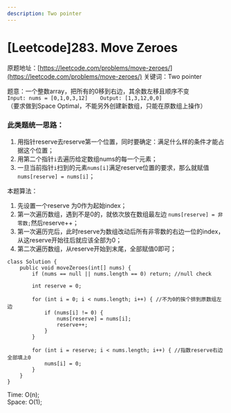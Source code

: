 ```yaml
---
description: Two pointer
---
```


# \[Leetcode\]283. Move Zeroes

原题地址：[https://leetcode.com/problems/move-zeroes/](https://leetcode.com/problems/move-zeroes/) 关键词：Two pointer

题意：一个整数array，把所有的0移到右边，其余数左移且顺序不变  
`Input: nums = [0,1,0,3,12]   
Output: [1,3,12,0,0]`  
（要求做到Space Optimal，不能另外创建新数组，只能在原数组上操作）



### 此类题统一思路：

1. 用指针reserve去reserve第一个位置，同时要确定：满足什么样的条件才能占据这个位置；
2. 用第二个指针`i`去遍历给定数组nums的每一个元素；
3. 一旦当前指针`i`扫到的元素`nums[i]`满足reserve位置的要求，那么就赋值`nums[reserve] = nums[i]`；



本题算法：

1. 先设置一个reserve 为0作为起始index；
2. 第一次遍历数组，遇到不是0的，就依次放在数组最左边 `nums[reserve] = 非零数;`然后reserve++；
3. 第一次遍历完后，此时reserve为数组改动后所有非零数的右边一位的index，从这reserve开始往后就应该全部为0；
4. 第二次遍历数组，从reserve开始到末尾，全部赋值0即可；

```text
class Solution {
    public void moveZeroes(int[] nums) {
        if (nums == null || nums.length == 0) return; //null check
        
        int reserve = 0;
        
        for (int i = 0; i < nums.length; i++) { //不为0的挨个排到原数组左边 
            if (nums[i] != 0) {
                nums[reserve] = nums[i];
                reserve++;
            }
        }
        
        for (int i = reserve; i < nums.length; i++) { //指数reserve右边全部填上0
            nums[i] = 0;
        }
    }
}
```

Time: O\(n\);  
Space: O\(1\);

